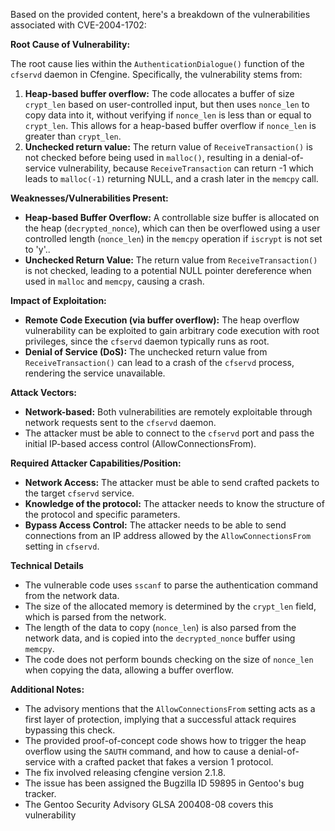 Based on the provided content, here's a breakdown of the vulnerabilities associated with CVE-2004-1702:

**Root Cause of Vulnerability:**

The root cause lies within the `AuthenticationDialogue()` function of the `cfservd` daemon in Cfengine. Specifically, the vulnerability stems from:
1. **Heap-based buffer overflow:** The code allocates a buffer of size `crypt_len` based on user-controlled input, but then uses `nonce_len` to copy data into it, without verifying if `nonce_len` is less than or equal to `crypt_len`. This allows for a heap-based buffer overflow if `nonce_len` is greater than `crypt_len`.
2. **Unchecked return value:** The return value of  `ReceiveTransaction()` is not checked before being used in `malloc()`, resulting in a denial-of-service vulnerability, because `ReceiveTransaction` can return -1 which leads to `malloc(-1)` returning NULL, and a crash later in the `memcpy` call.

**Weaknesses/Vulnerabilities Present:**

*   **Heap-based Buffer Overflow:**  A controllable size buffer is allocated on the heap (`decrypted_nonce`), which can then be overflowed using a user controlled length (`nonce_len`) in the `memcpy` operation if `iscrypt` is not set to 'y'..
*   **Unchecked Return Value:** The return value from `ReceiveTransaction()` is not checked, leading to a potential NULL pointer dereference when used in `malloc` and `memcpy`, causing a crash.

**Impact of Exploitation:**

*   **Remote Code Execution (via buffer overflow):** The heap overflow vulnerability can be exploited to gain arbitrary code execution with root privileges, since the `cfservd` daemon typically runs as root.
*   **Denial of Service (DoS):** The unchecked return value from `ReceiveTransaction()` can lead to a crash of the `cfservd` process, rendering the service unavailable.

**Attack Vectors:**

*   **Network-based:** Both vulnerabilities are remotely exploitable through network requests sent to the `cfservd` daemon.
*   The attacker must be able to connect to the `cfservd` port and pass the initial IP-based access control (AllowConnectionsFrom).

**Required Attacker Capabilities/Position:**

*   **Network Access:** The attacker must be able to send crafted packets to the target `cfservd` service.
*   **Knowledge of the protocol:** The attacker needs to know the structure of the protocol and specific parameters.
*   **Bypass Access Control:** The attacker needs to be able to send connections from an IP address allowed by the `AllowConnectionsFrom` setting in `cfservd`.

**Technical Details**

* The vulnerable code uses `sscanf` to parse the authentication command from the network data.
* The size of the allocated memory is determined by the `crypt_len` field, which is parsed from the network.
* The length of the data to copy (`nonce_len`) is also parsed from the network data, and is copied into the `decrypted_nonce` buffer using `memcpy`.
* The code does not perform bounds checking on the size of `nonce_len` when copying the data, allowing a buffer overflow.

**Additional Notes:**

*   The advisory mentions that the `AllowConnectionsFrom` setting acts as a first layer of protection, implying that a successful attack requires bypassing this check.
*   The provided proof-of-concept code shows how to trigger the heap overflow using the `SAUTH` command, and how to cause a denial-of-service with a crafted packet that fakes a version 1 protocol.
*   The fix involved releasing cfengine version 2.1.8.
*   The issue has been assigned the Bugzilla ID 59895 in Gentoo's bug tracker.
*   The Gentoo Security Advisory GLSA 200408-08 covers this vulnerability